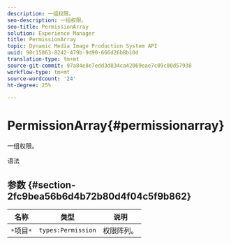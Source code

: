 ```yaml
---
description: 一组权限。
seo-description: 一组权限。
seo-title: PermissionArray
solution: Experience Manager
title: PermissionArray
topic: Dynamic Media Image Production System API
uuid: 90c15863-8242-479b-9d90-666d26b8b10d
translation-type: tm+mt
source-git-commit: 97a84e8e7edd3d834ca42069eae7c09c00d57938
workflow-type: tm+mt
source-wordcount: '24'
ht-degree: 25%

---
```



# PermissionArray{#permissionarray}

一组权限。

语法

## 参数 {#section-2fc9bea56b6d4b72b80d4f04c5f9b862}

| 名称 | 类型 | 说明 |
|---|---|---|
| `*`项目`*` | `types:Permission` | 权限阵列。 |


